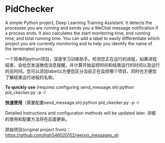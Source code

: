 # PidChecker
A simple Python project, Deep Learning Training Assistant. It detects the processes you are running and sends you a WeChat message notification if a process ends. 
It also calculates the start monitoring time, end running time, and total running time. You can add a label to easily differentiate which project you are currently monitoring and to help you identify the name of the terminated process.

一个简单的python项目，深度学习训练助手。检测您正在运行的进程，如果进程结束，会给您发送微信消息提醒，并计算开始监控时间和结束运行的时间以及运行的总时间。您可以添加label以方便您区分当前正在监控哪个项目，同时也方便您了解结束运行进程的名称。


**To quickly use** (requires configuring send_message.sh):python pid_ckecker.py -p <pid> -l <label>

**快速使用**（需要配置send_message.sh):python pid_ckecker.py -p <pid> -l <label>

Detailed instructions and configuration methods will be updated later.
详细的使用和配置方法将在后面更新。

原始项目(original project from)：
https://github.com/hqh546020152/weixin_messages_sh

